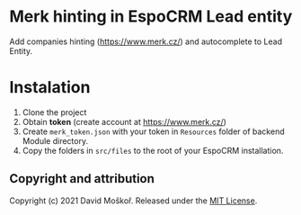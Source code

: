 # Merk hinting in EspoCRM Lead entity
Add companies hinting (https://www.merk.cz/) and autocomplete to Lead Entity. 

# Instalation

1. Clone the project
2. Obtain **token** (create account at https://www.merk.cz/)
3. Create `merk_token.json` with your token in `Resources` folder of backend Module directory.
4. Copy the folders in `src/files` to the root of your EspoCRM installation.
## Copyright and attribution

Copyright (c) 2021 David Moškoř. Released under the [MIT License](https://github.com/datamade/your-repo-here/blob/master/LICENSE).